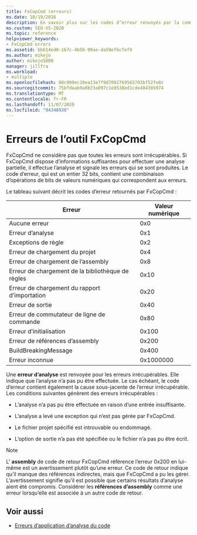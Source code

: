 ```yaml
---
title: FxCopCmd (erreurs)
ms.date: 10/19/2016
description: En savoir plus sur les codes d’erreur renvoyés par la commande FxCopCmd. Déterminez le type d’erreur que représente chaque code et découvrez comment reconnaître les erreurs irrécupérables.
ms.custom: SEO-VS-2020
ms.topic: reference
helpviewer_keywords:
- FxCopCmd errors
ms.assetid: bb614ed0-1b7c-4b56-99ae-da50ef6cfef9
ms.author: mikejo
author: mikejo5000
manager: jillfra
ms.workload:
- multiple
ms.openlocfilehash: 88c900ec10ea13e7f9d7092769565703bf52fe8c
ms.sourcegitcommit: 75bfdaab9a8b23a097c1e8538ed1cde404305974
ms.translationtype: MT
ms.contentlocale: fr-FR
ms.lasthandoff: 11/07/2020
ms.locfileid: "94348930"
---
```

# <a name="fxcopcmd-tool-errors"></a>Erreurs de l’outil FxCopCmd

FxCopCmd ne considère pas que toutes les erreurs sont irrécupérables. Si FxCopCmd dispose d’informations suffisantes pour effectuer une analyse partielle, il effectue l’analyse et signale les erreurs qui se sont produites. Le code d’erreur, qui est un entier 32 bits, contient une combinaison d’opérations de bits de valeurs numériques qui correspondent aux erreurs.

Le tableau suivant décrit les codes d’erreur retournés par FxCopCmd :

|Erreur|Valeur numérique|
|-----------|-------------------|
|Aucune erreur|0x0|
|Erreur d’analyse|0x1|
|Exceptions de règle|0x2|
|Erreur de chargement du projet|0x4|
|Erreur de chargement de l’assembly|0x8|
|Erreur de chargement de la bibliothèque de règles|0x10|
|Erreur de chargement du rapport d’importation|0x20|
|Erreur de sortie|0x40|
|Erreur de commutateur de ligne de commande|0x80|
|Erreur d’initialisation|0x100|
|Erreur de références d’assembly|0x200|
|BuildBreakingMessage|0x400|
|Erreur inconnue|0x1000000|

Une **erreur d’analyse** est renvoyée pour les erreurs irrécupérables. Elle indique que l’analyse n’a pas pu être effectuée. Le cas échéant, le code d’erreur contient également la cause sous-jacente de l’erreur irrécupérable. Les conditions suivantes génèrent des erreurs irrécupérables :

- L’analyse n’a pas pu être effectuée en raison d’une entrée insuffisante.

- L’analyse a levé une exception qui n’est pas gérée par FxCopCmd.

- Le fichier projet spécifié est introuvable ou endommagé.

- L’option de sortie n’a pas été spécifiée ou le fichier n’a pas pu être écrit.

> [!NOTE]
> L' **assembly** de code de retour FxCopCmd référence l’erreur 0x200 en lui-même est un avertissement plutôt qu’une erreur. Ce code de retour indique qu’il manque des références indirectes, mais que FxCopCmd a pu les gérer. L’avertissement signifie qu’il est possible que certains résultats d’analyse aient été compromis. Considérer les **références d’assembly** comme une erreur lorsqu’elle est associée à un autre code de retour.

## <a name="see-also"></a>Voir aussi

- [Erreurs d’application d’analyse du code](../code-quality/code-analysis-application-errors.md)
